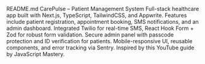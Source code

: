 README.md CarePulse – Patient Management System Full-stack healthcare app built with Next.js, TypeScript, TailwindCSS, and Appwrite.  Features include patient registration, appointment booking, SMS notifications, and an admin dashboard.  Integrated Twilio for real-time SMS, React Hook Form + Zod for robust form validation.  Secure admin panel with passcode protection and ID verification for patients.  Mobile-responsive UI, reusable components, and error tracking via Sentry.  Inspired by this YouTube guide by JavaScript Mastery.
